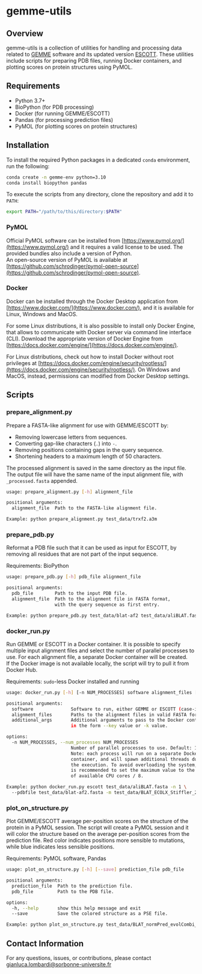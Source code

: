 # gemme-utils

## Overview

gemme-utils is a collection of utilities for handling and processing data related to [GEMME](http://www.lcqb.upmc.fr/GEMME) software and its updated version [ESCOTT](http://gitlab.lcqb.upmc.fr/tekpinar/PRESCOTT/). These utilities include scripts for preparing PDB files, running Docker containers, and plotting scores on protein structures using PyMOL.


## Requirements

- Python 3.7+
- BioPython (for PDB processing)
- Docker (for running GEMME/ESCOTT)
- Pandas (for processing prediction files)
- PyMOL (for plotting scores on protein structures)


## Installation

To install the required Python packages in a dedicated `conda` environment, run the following:

```bash
conda create -n gemme-env python=3.10
conda install biopython pandas
```

To execute the scripts from any directory, clone the repository and add it to `PATH`:

```bash
export PATH="/path/to/this/directory:$PATH"
```

### PyMOL

Official PyMOL software can be installed from [https://www.pymol.org/](https://www.pymol.org/) and it requires a valid license to be used. The provided bundles also include a version of Python.  
An open-source version of PyMOL is available at [https://github.com/schrodinger/pymol-open-source](https://github.com/schrodinger/pymol-open-source).

### Docker

Docker can be installed through the Docker Desktop application from [https://www.docker.com/](https://www.docker.com/), and it is available for Linux, Windows and MacOS.  

For some Linux distributions, it is also possible to install only Docker Engine, that allows to communicate with Docker server via command line interface (CLI). Download the appropriate version of Docker Engine from [https://docs.docker.com/engine/](https://docs.docker.com/engine/).

For Linux distributions, check out how to install Docker without root privileges at [https://docs.docker.com/engine/security/rootless/](https://docs.docker.com/engine/security/rootless/). On Windows and MacOS, instead, permissions can modified from Docker Desktop settings.


## Scripts

### prepare_alignment.py

Prepare a FASTA-like alignment for use with GEMME/ESCOTT by:
- Removing lowercase letters from sequences.
- Converting gap-like characters (`.`) into `-`.
- Removing positions containing gaps in the query sequence.
- Shortening headers to a maximum length of 50 characters.

The processed alignment is saved in the same directory as the input file.
The output file will have the same name of the input alignment file,
with `_processed.fasta` appended.

```bash
usage: prepare_alignment.py [-h] alignment_file

positional arguments:
  alignment_file  Path to the FASTA-like alignment file.

Example: python prepare_alignment.py test_data/trxf2.a3m
```


### prepare_pdb.py

Reformat a PDB file such that it can be used as input for ESCOTT, by removing all residues that are not part of the input sequence.

Requirements: BioPython

```bash
usage: prepare_pdb.py [-h] pdb_file alignment_file

positional arguments:
  pdb_file        Path to the input PDB file.
  alignment_file  Path to the alignment file in FASTA format,
                  with the query sequence as first entry.

Example: python prepare_pdb.py test_data/blat-af2 test_data/aliBLAT.fasta
```


### docker_run.py

Run GEMME or ESCOTT in a Docker container. It is possible to specify multiple input alignment files and select the number of parallel processes to use. For each alignment file, a separate Docker container will be created.  
If the Docker image is not available locally, the script will try to pull it
from Docker Hub.

Requirements: `sudo`-less Docker installed and running

```bash
usage: docker_run.py [-h] [-n NUM_PROCESSES] software alignment_files [alignment_files ...] ...

positional arguments:
  software              Software to run, either GEMME or ESCOTT (case-insensitive).
  alignment_files       Paths to the alignment files in valid FASTA format.
  additional_args       Additional arguments to pass to the Docker container 
                        in the form --key value or -k value.

options:
  -n NUM_PROCESSES, --num_processes NUM_PROCESSES
                        Number of parallel processes to use. Default: 1.
                        Note: each process will run on a separate Docker 
                        container, and will spawn additional threads during 
                        the execution. To avoid overloading the system, it 
                        is recommended to set the maximum value to the number 
                        of available CPU cores / 8.

Example: python docker_run.py escott test_data/aliBLAT.fasta -n 1 \ 
  --pdbfile test_data/blat-af2.fasta -m test_data/BLAT_ECOLX_Stiffler_2015_experimental.dat
```


### plot_on_structure.py

Plot GEMME/ESCOTT average per-position scores on the structure of the protein in a PyMOL session. The script will create a PyMOL session and it will color the structure 
based on the average per-position scores from the prediction file. 
Red color indicates positions more sensible to mutations, while blue 
indicates less sensible positions.

Requirements: PyMOL software, Pandas

```bash
usage: plot_on_structure.py [-h] [--save] prediction_file pdb_file

positional arguments:
  prediction_file  Path to the prediction file.
  pdb_file         Path to the PDB file.

options:
  -h, --help       show this help message and exit
  --save           Save the colored structure as a PSE file.

Example: python plot_on_structure.py test_data/BLAT_normPred_evolCombi_test.txt test_data/blat-af2.pdb
```


## Contact Information

For any questions, issues, or contributions, please contact gianluca.lombardi@sorbonne-universite.fr